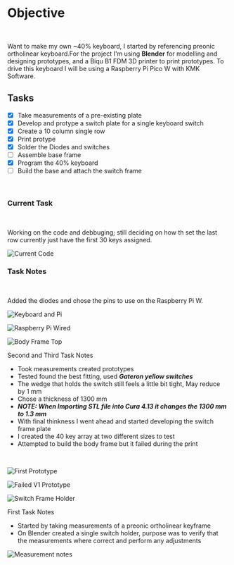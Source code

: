 # Objective
<br>

Want to make my own ~40% keyboard, I started by referencing preonic ortholinear keyboard.For the project I'm using **Blender** for modelling and designing prototypes, and a Biqu B1 FDM 3D printer to print prototypes. To drive this keyboard I will be using a Raspberry Pi Pico W with KMK Software.
<br>

## Tasks
 - [x] Take measurements of a pre-existing plate
 - [x] Develop and protype a switch plate for a single keyboard switch
 - [x] Create a 10 column single row
 - [x] Print protype
 - [x] Solder the Diodes and switches
 - [ ] Assemble base frame
 - [x] Program the 40% keyboard
 - [ ] Build the base and attach the switch frame
 <br>

### Current Task
<br>

Working on the code and debbuging; still deciding on how th set the last row currently just have the first 30 keys assigned.
<br>

![Current Code](images/Debug_and_Code.png)
<br>


### Task Notes
<br>

Added the diodes and chose the pins to use on the Raspberry Pi W.
<br>

![Keyboard and Pi](images/wired_keyboard.jpg)
<br>

![Raspberry Pi Wired](images/raspberry_pi_w.jpg)
<br>

![Body Frame Top](images/body_frame_V2_top.jpg)
<br>

Second and Third Task Notes
- Took measurements created prototypes
- Tested found the best fitting, used ***Gateron yellow switches***
- The wedge that holds the switch still feels a little bit tight, May reduce by 1 mm
- Chose a thickness of 1300 mm 
- ***NOTE: When Importing STL file into Cura 4.13 it changes the 1300 mm to 1.3 mm***
- With final thinkness I went ahead and started developing the switch frame plate
- I created the 40 key array at two different sizes to test 
- Attempted to build the body frame but it failed during the print
<br>

![First Prototype](images/10_test.jpg)
<br>

![Failed V1 Prototype](images/frame_failed_print.jpg)
<br>

![Switch Frame Holder](images/switch_holder_sizes.jpg)
<br>

First Task Notes
- Started by taking measurements of a preonic ortholinear keyframe 
- On Blender created a single switch holder, purpose was to verify that the measurements where correct and perform any adjustments

![Measurement notes](images/measurements.jpeg)
